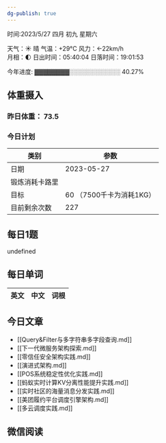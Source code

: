 ```yaml
---
dg-publish: true
---
```



时间:2023/5/27 四月 初九 星期六

天气：☀️   晴 气温：+29°C 风力：←22km/h  
月相：🌓 日出时间：05:40:04 日落时间：19:01:53

今年进度: ▓▓▓▓▓▓▓▓░░░░░░░░░░░░ 40.27%

## 体重摄入

### 昨日体重： 73.5
### 今日计划

| 类别           | 参数                    |
| -------------- | ----------------------- |
| 日期           | 2023-05-27               |
| 锻炼消耗卡路里 | |
| 目标           | 60      （7500千卡为消耗1KG）                |
| 目前剩余次数               |        227                  |



## 每日1题

undefined

## 每日单词

| 英文       | 中文       |词根|
| ---------- | ---------- | ---|


## 今日文章

- [[Query&Filter与多字符串多字段查询.md]]
- [[下一代微服务架构探索.md]]
- [[零信任安全架构实践.md]]
- [[演进式架构.md]]
- [[POS系统稳定性优化实践.md]]
- [[蚂蚁实时计算KV分离性能提升实践.md]]
- [[实时社区的海量消息分发实践.md]]
- [[美团履约平台调度引擎架构.md]]
- [[多云调度实践.md]]

## 微信阅读

<!-- start of weread -->

<!-- end of weread -->
